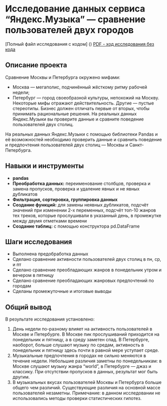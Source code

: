 # Исследование данных сервиса “Яндекс.Музыка” — сравнение пользователей двух городов

[Полный файл исследования с кодом]
()
[PDF - ход исследования без кода](https://github.com/KristinaBandurko/Yandex.Practice.MyProjects/blob/main/Project_1.YandexMusic/1_%D0%98%D1%81%D1%81%D0%BB%D0%B5%D0%B4%D0%BE%D0%B2%D0%B0%D0%BD%D0%B8%D0%B5_%D0%B4%D0%B0%D0%BD%D0%BD%D1%8B%D1%85_%D1%81%D0%B5%D1%80%D0%B2%D0%B8%D1%81%D0%B0_%D0%AF%D0%BD%D0%B4%D0%B5%D0%BA%D1%81%D0%9C%D1%83%D0%B7%D1%8B%D0%BA%D0%B0.pdf)  


## Описание проекта

Сравнение Москвы и Петербурга окружено мифами:
- Москва — мегаполис, подчинённый жёсткому ритму рабочей недели;
- Петербург — город своеобразной культуры, непохожий на Москву.
Некоторые мифы отражают действительность. Другие — пустые стереотипы. Бизнес должен отличать первые от вторых, чтобы принимать рациональные решения. На реальных данных Яндекс.Музыки вы проверите данные и сравните поведение пользователей двух столиц.

На реальных данных Яндекс.Музыки c помощью библиотеки Pandas и её возможностей необходимо проверить данные и сравнить поведение и предпочтения пользователей двух столиц — Москвы и Санкт-Петербурга.


## Навыки и инструменты

- **pandas**
- **Преобработка данных:** переименование столбцов, проверка и замена пропусков, проверка и удаление явных и не явных дубликатов
- **Фильтрация, сортировка, группировка данных**
- **Создание функций:** для замены неявных дубликатов, подсчёт значений при изменении 2-х переменных, подсчёт топ-10 жанров тех треков, которые прослушивали в указанный день, в промежутке между двумя отметками времени
- **Создание таблиц:** с помощью конструктора pd.DataFrame

## Шаги исследования
* Выполнена предобработка данных
* Сделано сравнение активности пользователей двух столиц в пн, ср, и пт
* Сделано сравнение преобладающих жанров в понедельник утром и вечером в пятницу
* Сделано сравнение преобладающих жанровых предпочтений по городам
* Сделаны промежуточные и итоговые выводы

## Общий вывод

В результате исследования установлено:

1. День недели по-разному влияет на активность пользователей в Москве и Петербурге. В Москве пик прослушиваний приходится на понедельник и пятницу, а в среду заметен спад. В Петербурге, наоборот, больше слушают музыку по средам, активность в понедельник и пятницу здесь почти в равной мере уступает среде.
2. Музыкальные предпочтения в городах не сильно меняются в течение недели. Небольшие различия заметны по понедельникам:
в Москве слушают музыку жанра “world”,
в Петербурге — джаз и классику.
При отсутствии пропусков в данных, результат мог быть другим.
3. В музыкальных вкусах пользователей Москвы и Петербурга больше общего чем различий. Существующие различия на основной массе пользователей незаметны.
Примечание: в данном исследовании не использовались методы проверки статистических гипотез.


